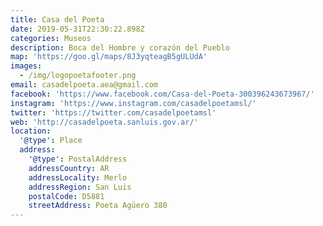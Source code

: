 ```yaml
---
title: Casa del Poeta
date: 2019-05-31T22:30:22.898Z
categories: Museos
description: Boca del Hombre y corazón del Pueblo
map: 'https://goo.gl/maps/8J3yqteagB5gULUdA'
images:
  - /img/logopoetafooter.png
email: casadelpoeta.aea@gmail.com
facebook: 'https://www.facebook.com/Casa-del-Poeta-300396243673967/'
instagram: 'https://www.instagram.com/casadelpoetamsl/'
twitter: 'https://twitter.com/casadelpoetamsl'
web: 'http://casadelpoeta.sanluis.gov.ar/'
location:
  '@type': Place
  address:
    '@type': PostalAddress
    addressCountry: AR
    addressLocality: Merlo
    addressRegion: San Luis
    postalCode: D5881
    streetAddress: Poeta Agüero 380
---
```


